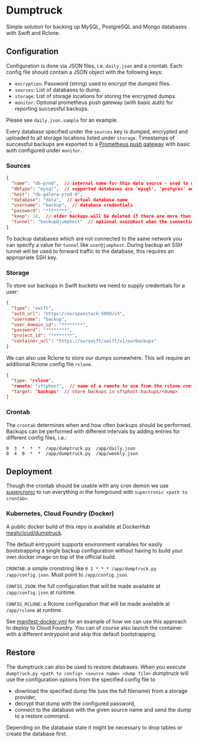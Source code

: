 # Dumptruck

Simple solution for backing up MySQL, PostgreSQL and Mongo databases with Swift and Rclone.

## Configuration

Configuration is done via JSON files, i.e. `daily.json` and a crontab.
Each config file should contain a JSON object with the following keys:

- `encryption`: Password (string) used to encrypt the dumped files.
- `sources`: List of databases to dump.
- `storage`: List of storage locations for storing the encrypted dumps.
- `monitor`: Optional prometheus push gateway (with basic auth) for reporting successful backups.

Please see `daily.json.sample` for an example.

Every database specified under the `sources` key is dumped, encrypted and uploaded to all storage locations listed under `storage`.
Timestamps of successful backups are exported to a [Prometheus push gateway](https://prometheus.io/docs/instrumenting/pushing/) with basic auth configured under `monitor`.


### Sources

```json
{
  "name": "db-prod",  // internal name for this data source - used to generate filenames
  "dbtype": "mysql",  // supported databases are 'mysql', 'postgres' and 'mongo'
  "host": "db-galera-prod-0",
  "database": "data",  // actual database name
  "username": "backup",  // database credentials
  "password": "********",
  "keep": 14,  // older backups will be deleted if there are more than this many
  "tunnel": "backup@jumphost"  // optional user@host when the connection requires SSH tunneling
}
```

To backup databases which are not connected to the same network you can specify a value for `tunnel` like `user@jumphost`. During backup an SSH tunnel will be used to forward traffic to the database, this requires an appropriate SSH key.

### Storage

To store our backups in Swift buckets we need to supply credentials for a user:

```json
{
  "type": "swift",
  "auth_url": "https://ouropenstack:5000/v3",
  "username": "backup",
  "user_domain_id": "********",
  "password": "********",
  "project_id": "********",
  "container_url": "https://ourswift/swift/v1/ourbackups"
}
```

We can also use Rclone to store our dumps somewhere. This will require an additional Rclone config file `rclone`.
```json
{
  "type: "rclone",
  "remote: "sftphost",  // name of a remote to use from the rclone config file
  "target: "backups"  // store backups in sftphost:backups/<dump>
}
```

### Crontab

The `crontab` determines when and how often backups should be performed. Backups can be performed with different intervals by adding entries for different config files, i.e.:

```crontab
0  3  *  *  *  /app/dumptruck.py  /app/daily.json
0  4  0  *  *  /app/dumptruck.py  /app/weekly.json
```

## Deployment

Though the crontab should be usable with any cron demon we use [supercronic](https://github.com/aptible/supercronic) to run everything in the foreground with `supercronic <path to crontab>`.

### Kubernetes, Cloud Foundry (Docker)

A public docker build of this repo is available at DockerHub [meshcloud/dumptruck](https://hub.docker.com/r/meshcloud/dumptruck/).

The default entrypoint supports environment variables for easily bootstrapping a single backup configuration without having to build your own docker image on top of the official build.

`CRONTAB`: a simple cronstring like `0 1 * * * /app/dumptruck.py /app/config.json`. Must point to `/app/config.json`. 

`CONFIG_JSON`: the full configuration that will be made available at `/app/config.json` at runtime.

`CONFIG_RCLONE`: a Rclone configuration that will be made available at `/app/rclone` at runtime.

See [manifest-docker.yml](manifest-docker.yml) for an example of how we can use this approach to deploy to Cloud Foundry.
You can of course also launch the container with a different entrypoint and skip this default bootstrapping.

## Restore

The dumptruck can also be used to restore databases.
When you execute `dumptruck.py <path to config> <source name> <dump file>` dumptruck will use the configuration options from the specified config file to

- download the specified dump file (use the full filename) from a storage provider,
- decrypt that dump with the configured password,
- connect to the database with the given source name and send the dump to a restore command.

Depending on the database state it might be necessary to drop tables or create the database first.
